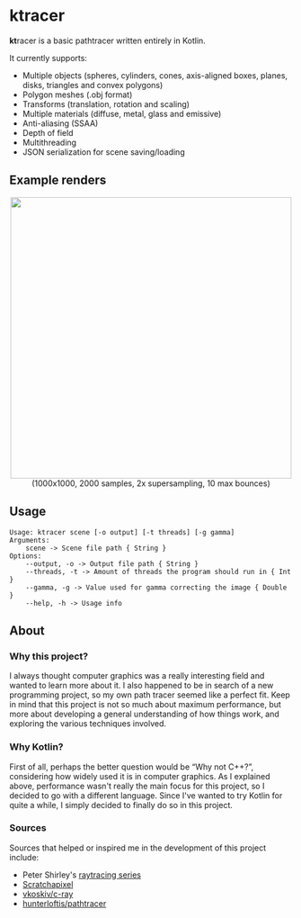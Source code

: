# ktracer
**kt**racer is a basic pathtracer written entirely in Kotlin. 

It currently supports:
- Multiple objects (spheres, cylinders, cones, axis-aligned boxes, planes, disks, triangles and convex polygons)
- Polygon meshes (.obj format)
- Transforms (translation, rotation and scaling)
- Multiple materials (diffuse, metal, glass and emissive)
- Anti-aliasing (SSAA) 
- Depth of field
- Multithreading
- JSON serialization for scene saving/loading

## Example renders

<p align="center">
  <img src="https://user-images.githubusercontent.com/47495425/195702771-0d21b65f-147f-4944-a9b3-7825fbf89d02.png" width=500/><br>
  (1000x1000, 2000 samples, 2x supersampling, 10 max bounces)
</p>

## Usage
```
Usage: ktracer scene [-o output] [-t threads] [-g gamma]
Arguments:
    scene -> Scene file path { String }
Options:
    --output, -o -> Output file path { String }
    --threads, -t -> Amount of threads the program should run in { Int }
    --gamma, -g -> Value used for gamma correcting the image { Double }
    --help, -h -> Usage info
```

## About
### Why this project?
I always thought computer graphics was a really interesting field and wanted to learn more about it. I also happened to be in search of a new programming project, so my own path tracer seemed like a perfect fit. Keep in mind that this project is not so much about maximum performance, but more about developing a general understanding of how things work, and exploring the various techniques involved.

### Why Kotlin?
First of all, perhaps the better question would be “Why not C++?”, considering how widely used it is in computer graphics. As I explained above, performance wasn't really the main focus for this project, so I decided to go with a different language. Since I've wanted to try Kotlin for quite a while, I simply decided to finally do so in this project.

### Sources
Sources that helped or inspired me in the development of this project include:
- Peter Shirley's [raytracing series](https://raytracing.github.io/)
- [Scratchapixel](https://scratchapixel.com)
- [vkoskiv/c-ray](https://github.com/vkoskiv/c-ray)
- [hunterloftis/pathtracer](https://github.com/hunterloftis/pathtracer)

